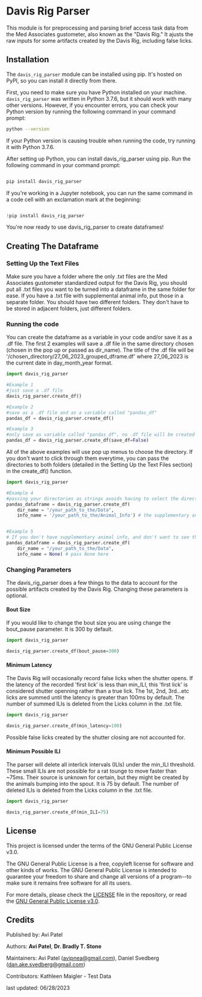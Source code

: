 

# Davis Rig Parser

This module is for preprocessing and parsing brief access task data from the Med Associates gustometer, also known as the "Davis Rig." It ajusts the raw inputs for  some artifacts created by the Davis Rig, including false licks. 

## Installation

The `davis_rig_parser` module can be installed using pip. It's hosted on PyPI, so you can install it directly from there.

First, you need to make sure you have Python installed on your machine. `davis_rig_parser` was written in Python 3.7.6, but it should work with many other versions. However, if you encounter errors, you can check your Python version by running the following command in your command prompt:

```bash
python --version
```
If your Python version is causing trouble when running the code, try running it with Python 3.7.6.

After setting up Python, you can install davis_rig_parser using pip. Run the following command in your command prompt:

```bash

pip install davis_rig_parser

```
If you're working in a Jupyter notebook, you can run the same command in a code cell with an exclamation mark at the beginning:

```python

!pip install davis_rig_parser
```
You're now ready to use davis_rig_parser to create dataframes!

## Creating The Dataframe

### Setting Up the Text Files

Make sure you have a folder where the only .txt files are the Med Associates gustometer standardized output for the Davis Rig, you should put all .txt files you want to be turned into a dataframe in the same folder for ease. If you have a .txt file with supplemental animal info, put those in a separate folder. You should have two different folders. They don't have to be stored in adjacent folders, just different folders.

### Running the code

You can create the dataframe as a variable in your code and/or save it as a .df file. The first 2 examples will save a .df file in the same directory chosen (chosen in the pop up or passed as dir_name). The title of the .df file will be '/chosen_directory/27_06_2023_grouped_dframe.df' where 27_06_2023 is the current date in day_month_year format. 
```python
import davis_rig_parser

#Example 1
#just save a .df file
davis_rig_parser.create_df()

#Example 2
#save as a .df file and as a variable called "pandas_df"
pandas_df = davis_rig_parser.create_df()

#Example 3
#only save as variable called "pandas_df", no .df file will be created
pandas_df = davis_rig_parser.create_df(save_df=False)
```

All of the above examples will use pop up menus to choose the directory. If you don't want to click through them everytime, you can pass the directories to both folders (detailed in the Setting Up the Text Files section) in the create_df() function. 

```python
import davis_rig_parser 

#Example 4
#passing your directories as strings avoids having to select the directories manually.
pandas_dataframe = davis_rig_parser.create_df(
    dir_name = "/your_path_to_the/Data", 
    info_name = '/your_path_to_the/Animal_Info') # the supplementary animal info.


#Example 5
# If you don't have supplementary animal info, and don't want to see the pop-up every time, pass None into info_name.
pandas_dataframe = davis_rig_parser.create_df(
    dir_name = "/your_path_to_the/Data", 
    info_name = None) # pass None here
```
### Changing Parameters

The davis_rig_parser does a few things to the data to account for the possible artifacts created by the Davis Rig. Changing these parameters is optional.

#### Bout Size

If you would like to change the bout size you are using change the bout_pause parameter. It is 300 by default. 

```python
import davis_rig_parser

davis_rig_parser.create_df(bout_pause=300)
```
#### Minimum Latency

The Davis Rig will occasionally record false licks when the shutter opens. If the latency of the recorded 'first lick' is less than min_ILI, this 'first lick' is considered shutter openning rather than a true lick. The 1st, 2nd, 3rd...etc licks are summed until the latency is greater than 100ms by default. The number of summed ILIs is deleted from the Licks column in the .txt file. 
```python
import davis_rig_parser

davis_rig_parser.create_df(min_latency=100)
```
Possible false licks created by the shutter closing are not accounted for. 
#### Minimum Possible ILI

The parser will delete all interlick intervals (ILIs) under the min_ILI threshold. These small ILIs are not possible for a rat tounge to move faster than ~75ms. Their source is unknown for certain, but they might be created by the animals bumping into the spout. It is 75 by default. The number of deleted ILIs is deleted from the Licks column in the .txt file. 
```python
import davis_rig_parser

davis_rig_parser.create_df(min_ILI=75)
```
## License

This project is licensed under the terms of the GNU General Public License v3.0.

The GNU General Public License is a free, copyleft license for software and other kinds of works. The GNU General Public License is intended to guarantee your freedom to share and change all versions of a program--to make sure it remains free software for all its users.

For more details, please check the [LICENSE](./LICENSE) file in the repository, or read the [GNU General Public License v3.0](https://www.gnu.org/licenses/gpl-3.0.en.html).

## Credits

Published by:
Avi Patel

Authors:
**Avi Patel**, 
**Dr. Bradly T. Stone**

Maintainers:
Avi Patel (avipnea@gmail.com),
Daniel Svedberg (dan.ake.svedberg@gmail.com)

Contributors:
Kathleen Maigler - Test Data

last updated: 06/28/2023
